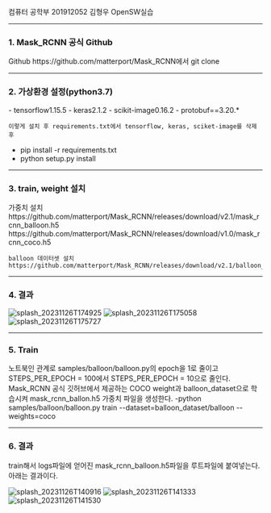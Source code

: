 
컴퓨터 공학부 201912052 김형우 OpenSW실습
<hr>

<h3>1. Mask_RCNN 공식 Github</h3>
Github https://github.com/matterport/Mask_RCNN에서 git clone

<hr>

<h3>2. 가상환경 설정(python3.7)</h3>
    - tensorflow1.15.5
    - keras2.1.2
    - scikit-image0.16.2
    - protobuf==3.20.*

    이렇게 설치 후 requirements.txt에서 tensorflow, keras, sciket-image를 삭제 후
   - pip install -r requirements.txt
   - python setup.py install

   <hr>


<h3>3. train, weight 설치</h3>
    가중치 설치
    https://github.com/matterport/Mask_RCNN/releases/download/v2.1/mask_rcnn_balloon.h5
    https://github.com/matterport/Mask_RCNN/releases/download/v1.0/mask_rcnn_coco.h5
    
    balloon 데이터셋 설치 https://github.com/matterport/Mask_RCNN/releases/download/v2.1/balloon_dataset.zip 

<hr>

<h3>4. 결과</h3>

![splash_20231126T174925](https://github.com/khw00185/openSW_1/assets/42068509/a660e07a-82d3-4c79-b5d4-81816f06b1b1)
![splash_20231126T175058](https://github.com/khw00185/openSW_1/assets/42068509/dd00791f-18ee-4858-ad83-a7171182ebba)
![splash_20231126T175727](https://github.com/khw00185/openSW_1/assets/42068509/2e875f99-b3c7-48e3-b21e-165cdde50408)
    

<hr>

<h3>5. Train</h3>
    노트북인 관계로 samples/balloon/balloon.py의 epoch을 1로 줄이고 STEPS_PER_EPOCH = 100에서 STEPS_PER_EPOCH = 10으로 줄인다.
    Mask_RCNN 공식 깃허브에서 제공하는 COCO weight과 balloon_dataset으로 학습시켜 mask_rcnn_ballon.h5 가중치 파일을 생성한다.
        -python samples/balloon/balloon.py train --dataset=balloon_dataset/balloon --weights=coco

<hr>

<h3>6. 결과</h3>
    train해서 logs파일에 얻어진 mask_rcnn_balloon.h5파일을 루트파일에 붙여넣는다.
    아래는 결과이다.

![splash_20231126T140916](https://github.com/khw00185/openSW_1/assets/42068509/066b0899-4e75-41e6-8ca4-82cba7ce59d7)
![splash_20231126T141333](https://github.com/khw00185/openSW_1/assets/42068509/530e97d2-4294-42a7-80ca-9031f0c9c8aa)
![splash_20231126T141530](https://github.com/khw00185/openSW_1/assets/42068509/f7069fac-f942-4c23-be49-5889684e987c)
